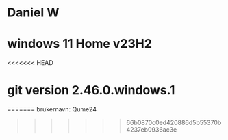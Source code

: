 # Daniel W
# windows 11 Home v23H2
<<<<<<< HEAD
# git version 2.46.0.windows.1
=======
brukernavn: Qume24
>>>>>>> 66b0870c0ed420886d5b55370b4237eb0936ac3e
